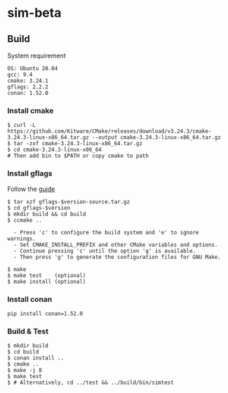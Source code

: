 # sim-beta

## Build

System requirement
```
OS: Ubuntu 20.04
gcc: 9.4
cmake: 3.24.1
gflags: 2.2.2
conan: 1.52.0
```

### Install cmake
```
$ curl -L https://github.com/Kitware/CMake/releases/download/v3.24.3/cmake-3.24.3-linux-x86_64.tar.gz --output cmake-3.24.3-linux-x86_64.tar.gz
$ tar -zxf cmake-3.24.3-linux-x86_64.tar.gz
$ cd cmake-3.24.3-linux-x86_64
# Then add bin to $PATH or copy cmake to path
```

### Install gflags
Follow the [guide](https://github.com/gflags/gflags/blob/master/INSTALL.md)

```
$ tar xzf gflags-$version-source.tar.gz
$ cd gflags-$version
$ mkdir build && cd build
$ ccmake ..

  - Press 'c' to configure the build system and 'e' to ignore warnings.
  - Set CMAKE_INSTALL_PREFIX and other CMake variables and options.
  - Continue pressing 'c' until the option 'g' is available.
  - Then press 'g' to generate the configuration files for GNU Make.

$ make
$ make test    (optional)
$ make install (optional)
```

### Install conan
```
pip install conan=1.52.0
```

### Build & Test

```
$ mkdir build
$ cd build
$ conan install ..
$ cmake ..
$ make -j 8
$ make test
$ # Alternatively, cd ../test && ../build/bin/simtest
```
